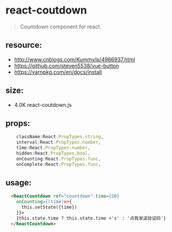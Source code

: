 # react-coutdown
> Countdown component for react.


## resource:
+ http://www.cnblogs.com/Kummy/p/4966937.html
+ https://github.com/steven5538/vue-button
+ https://yarnpkg.com/en/docs/install


## size:
+ 4.0K	react-coutdown.js

## props:
```javascript
    className:React.PropTypes.string,
    interval:React.PropTypes.number,
    time:React.PropTypes.number,
    hidden:React.PropTypes.bool,
    onCounting:React.PropTypes.func,
    onComplete:React.PropTypes.func,
```

## usage:
```html
  <ReactCountdown ref="countdown" time={10}
    onCounting={(time)=>{
      this.setState({time})
    }}>
    {this.state.time ? this.state.time +'s' : '点我发送验证码'}
  </ReactCountdown>
```
